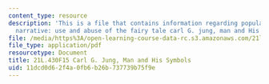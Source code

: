```yaml
---
content_type: resource
description: 'This is a file that contains information regarding popular culture and
  narrative: use and abuse of the fairy tale carl G. jung, man and His symbols.'
file: /media/https%3A/open-learning-course-data-rc.s3.amazonaws.com/21l-430-popular-culture-and-narrative-use-and-abuse-of-the-fairy-tale-fall-2015/11dcd0d62f4a0fb6b26b737739b75f9e_MIT21L_430F15_Carl.pdf
file_type: application/pdf
resourcetype: Document
title: 21L.430F15 Carl G. Jung, Man and His Symbols
uid: 11dcd0d6-2f4a-0fb6-b26b-737739b75f9e
---
```

